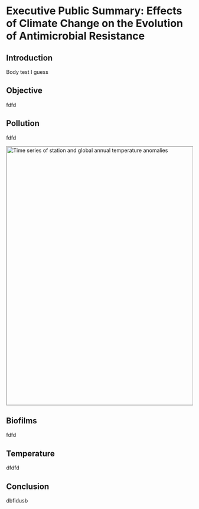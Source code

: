 # Executive Public Summary: Effects of Climate Change on the Evolution of Antimicrobial Resistance

## Introduction
Body test I guess

## Objective
fdfd

## Pollution
fdfd

<img src="station-timeseries.png" alt="Time series of station and global annual temperature anomalies" width="700" style="border: 1px solid darkgrey">

## Biofilms
fdfd

## Temperature
dfdfd

## Conclusion
dbfidusb
